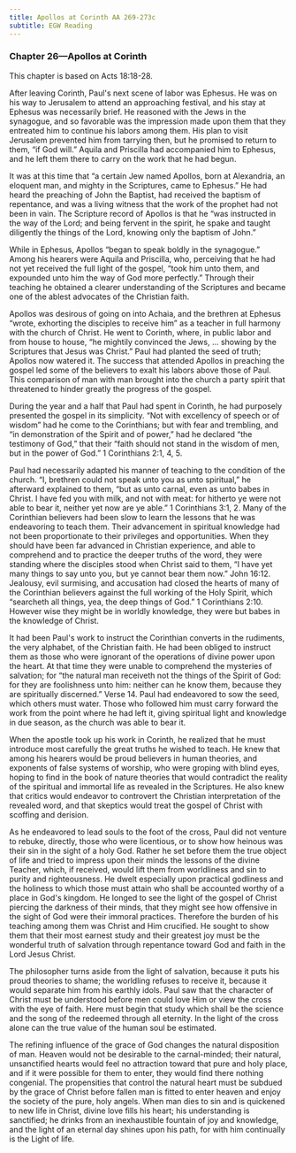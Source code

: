 ```yaml
---
title: Apollos at Corinth AA 269-273c
subtitle: EGW Reading
---
```


### Chapter 26—Apollos at Corinth

This chapter is based on Acts 18:18-28.

After leaving Corinth, Paul's next scene of labor was Ephesus. He was on his way to Jerusalem to attend an approaching festival, and his stay at Ephesus was necessarily brief. He reasoned with the Jews in the synagogue, and so favorable was the impression made upon them that they entreated him to continue his labors among them. His plan to visit Jerusalem prevented him from tarrying then, but he promised to return to them, “if God will.” Aquila and Priscilla had accompanied him to Ephesus, and he left them there to carry on the work that he had begun.

It was at this time that “a certain Jew named Apollos, born at Alexandria, an eloquent man, and mighty in the Scriptures, came to Ephesus.” He had heard the preaching of John the Baptist, had received the baptism of repentance, and was a living witness that the work of the prophet had not been in vain. The Scripture record of Apollos is that he “was instructed in the way of the Lord; and being fervent in the spirit, he spake and taught diligently the things of the Lord, knowing only the baptism of John.”

While in Ephesus, Apollos “began to speak boldly in the synagogue.” Among his hearers were Aquila and Priscilla, who, perceiving that he had not yet received the full light of the gospel, “took him unto them, and expounded unto him the way of God more perfectly.” Through their teaching he obtained a clearer understanding of the Scriptures and became one of the ablest advocates of the Christian faith.

Apollos was desirous of going on into Achaia, and the brethren at Ephesus “wrote, exhorting the disciples to receive him” as a teacher in full harmony with the church of Christ. He went to Corinth, where, in public labor and from house to house, “he mightily convinced the Jews, ... showing by the Scriptures that Jesus was Christ.” Paul had planted the seed of truth; Apollos now watered it. The success that attended Apollos in preaching the gospel led some of the believers to exalt his labors above those of Paul. This comparison of man with man brought into the church a party spirit that threatened to hinder greatly the progress of the gospel.

During the year and a half that Paul had spent in Corinth, he had purposely presented the gospel in its simplicity. “Not with excellency of speech or of wisdom” had he come to the Corinthians; but with fear and trembling, and “in demonstration of the Spirit and of power,” had he declared “the testimony of God,” that their “faith should not stand in the wisdom of men, but in the power of God.” 1 Corinthians 2:1, 4, 5.

Paul had necessarily adapted his manner of teaching to the condition of the church. “I, brethren could not speak unto you as unto spiritual,” he afterward explained to them, “but as unto carnal, even as unto babes in Christ. I have fed you with milk, and not with meat: for hitherto ye were not able to bear it, neither yet now are ye able.” 1 Corinthians 3:1, 2. Many of the Corinthian believers had been slow to learn the lessons that he was endeavoring to teach them. Their advancement in spiritual knowledge had not been proportionate to their privileges and opportunities. When they should have been far advanced in Christian experience, and able to comprehend and to practice the deeper truths of the word, they were standing where the disciples stood when Christ said to them, “I have yet many things to say unto you, but ye cannot bear them now.” John 16:12. Jealousy, evil surmising, and accusation had closed the hearts of many of the Corinthian believers against the full working of the Holy Spirit, which “searcheth all things, yea, the deep things of God.” 1 Corinthians 2:10. However wise they might be in worldly knowledge, they were but babes in the knowledge of Christ.

It had been Paul's work to instruct the Corinthian converts in the rudiments, the very alphabet, of the Christian faith. He had been obliged to instruct them as those who were ignorant of the operations of divine power upon the heart. At that time they were unable to comprehend the mysteries of salvation; for “the natural man receiveth not the things of the Spirit of God: for they are foolishness unto him: neither can he know them, because they are spiritually discerned.” Verse 14. Paul had endeavored to sow the seed, which others must water. Those who followed him must carry forward the work from the point where he had left it, giving spiritual light and knowledge in due season, as the church was able to bear it.

When the apostle took up his work in Corinth, he realized that he must introduce most carefully the great truths he wished to teach. He knew that among his hearers would be proud believers in human theories, and exponents of false systems of worship, who were groping with blind eyes, hoping to find in the book of nature theories that would contradict the reality of the spiritual and immortal life as revealed in the Scriptures. He also knew that critics would endeavor to controvert the Christian interpretation of the revealed word, and that skeptics would treat the gospel of Christ with scoffing and derision.

As he endeavored to lead souls to the foot of the cross, Paul did not venture to rebuke, directly, those who were licentious, or to show how heinous was their sin in the sight of a holy God. Rather he set before them the true object of life and tried to impress upon their minds the lessons of the divine Teacher, which, if received, would lift them from worldliness and sin to purity and righteousness. He dwelt especially upon practical godliness and the holiness to which those must attain who shall be accounted worthy of a place in God's kingdom. He longed to see the light of the gospel of Christ piercing the darkness of their minds, that they might see how offensive in the sight of God were their immoral practices. Therefore the burden of his teaching among them was Christ and Him crucified. He sought to show them that their most earnest study and their greatest joy must be the wonderful truth of salvation through repentance toward God and faith in the Lord Jesus Christ.

The philosopher turns aside from the light of salvation, because it puts his proud theories to shame; the worldling refuses to receive it, because it would separate him from his earthly idols. Paul saw that the character of Christ must be understood before men could love Him or view the cross with the eye of faith. Here must begin that study which shall be the science and the song of the redeemed through all eternity. In the light of the cross alone can the true value of the human soul be estimated.

The refining influence of the grace of God changes the natural disposition of man. Heaven would not be desirable to the carnal-minded; their natural, unsanctified hearts would feel no attraction toward that pure and holy place, and if it were possible for them to enter, they would find there nothing congenial. The propensities that control the natural heart must be subdued by the grace of Christ before fallen man is fitted to enter heaven and enjoy the society of the pure, holy angels. When man dies to sin and is quickened to new life in Christ, divine love fills his heart; his understanding is sanctified; he drinks from an inexhaustible fountain of joy and knowledge, and the light of an eternal day shines upon his path, for with him continually is the Light of life.